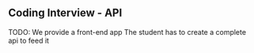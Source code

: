 ## Coding Interview - API

TODO: We provide a front-end app The student has to create a complete api to feed it
